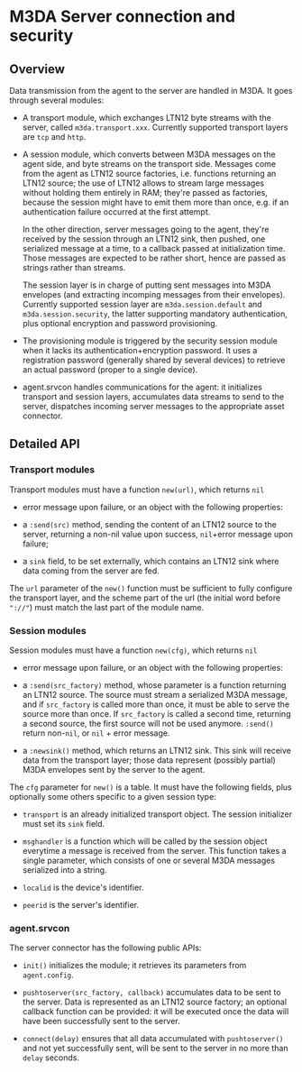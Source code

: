 # M3DA Server connection and security

## Overview

Data transmission from the agent to the server are handled in M3DA. It goes
through several modules:

* A transport module, which exchanges LTN12 byte streams with the
  server, called `m3da.transport.xxx`. Currently supported transport
  layers are `tcp` and `http`.

* A session module, which converts between M3DA messages on the agent
  side, and byte streams on the transport side. Messages come from the
  agent as LTN12 source factories, i.e. functions returning an LTN12
  source; the use of LTN12 allows to stream large messages without
  holding them entirely in RAM; they're passed as factories, because
  the session might have to emit them more than once, e.g. if an
  authentication failure occurred at the first attempt.

  In the other direction, server messages going to the agent, they're
  received by the session through an LTN12 sink, then pushed, one
  serialized message at a time, to a callback passed at initialization
  time. Those messages are expected to be rather short, hence are
  passed as strings rather than streams.

  The session layer is in charge of putting sent messages into M3DA
  envelopes (and extracting incomping messages from their
  envelopes). Currently supported session layer are
  `m3da.session.default` and `m3da.session.security`, the latter
  supporting mandatory authentication, plus optional encryption and
  password provisioning.

* The provisioning module is triggered by the security session module
  when it lacks its authentication+encryption password. It uses a
  registration password (generally shared by several devices) to
  retrieve an actual password (proper to a single device).

* agent.srvcon handles communications for the agent: it initializes
  transport and session layers, accumulates data streams to send to
  the server, dispatches incoming server messages to the appropriate
  asset connector.

## Detailed API

### Transport modules

Transport modules must have a function `new(url)`, which returns `nil`
+ error message upon failure, or an object with the following properties:

* a `:send(src)` method, sending the content of an LTN12 source to the
  server, returning a non-nil value upon success, `nil`+error message
  upon failure;

* a `sink` field, to be set externally, which contains an LTN12 sink
  where data coming from the server are fed.

The `url` parameter of the `new()` function must be sufficient to
fully configure the transport layer, and the scheme part of the url
(the initial word before `"://"`) must match the last part of the
module name.

### Session modules

Session modules must have a function `new(cfg)`, which returns `nil`
+ error message upon failure, or an object with the following
properties:

* a `:send(src_factory)` method, whose parameter is a function
  returning an LTN12 source. The source must stream a serialized M3DA
  message, and if `src_factory` is called more than once, it must be
  able to serve the source more than once. If `src_factory` is called
  a second time, returning a second source, the first source will not
  be used anymore. `:send()` return non-`nil`, or `nil` + error
  message.

* a `:newsink()` method, which returns an LTN12 sink. This sink will
  receive data from the transport layer; those data represent
  (possibly partial) M3DA envelopes sent by the server to the agent.

The `cfg` parameter for `new()` is a table. It must have the following
fields, plus optionally some others specific to a given session type:

* `transport` is an already initialized transport object. The session
  initializer must set its `sink` field.

* `msghandler` is a function which will be called by the session
  object everytime a message is received from the server. This
  function takes a single parameter, which consists of one or several
  M3DA messages serialized into a string.

* `localid` is the device's identifier.

* `peerid` is the server's identifier.

### agent.srvcon

The server connector has the following public APIs:

* `init()` initializes the module; it retrieves its parameters from
  `agent.config`.

* `pushtoserver(src_factory, callback)` accumulates data to be sent to
  the server. Data is represented as an LTN12 source factory; an
  optional callback function can be provided: it will be executed once
  the data will have been successfully sent to the server.

* `connect(delay)` ensures that all data accumulated with
  `pushtoserver()` and not yet successfully sent, will be sent to the
  server in no more than `delay` seconds.
